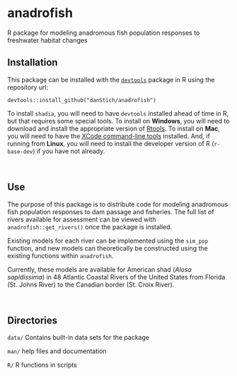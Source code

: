 # anadrofish
R package for modeling anadromous fish population responses to freshwater habitat changes

## Installation
This package can be installed with the [`devtools`](https://www.rstudio.com/products/rpackages/devtools/) package in R using the repository url:

`devtools::install_github("danStich/anadrofish")`

To install `shadia`, you will need to have `devtools` installed ahead of time in R, but that requires some special tools. To install on **Windows**, you will need to download and install the appropriate version of [Rtools](https://cran.r-project.org/bin/windows/Rtools/). To install on **Mac**, you will need to have the [XCode command-line tools](http://osxdaily.com/2014/02/12/install-command-line-tools-mac-os-x/) installed. And, if running from **Linux**, you will need to install the developer version of R (`r-base-dev`) if you have not already.

</br>


## Use
The purpose of this package is to distribute code for modeling anadromous fish population responses to dam passage and fisheries. The full list of rivers available for assessment can be viewed with `anadrofish::get_rivers()` once the package is installed.

Existing models for each river can be implemented using the `sim_pop` function, and new models can theoretically be constructed using the existing functions within `anadrofish`.

Currently, these models are available for American shad (*Alosa sapidissima*) in 48 Atlantic Coastal Rivers of the United States from Florida (St. Johns River) to the Canadian border (St. Croix River). 

</br>


## Directories

`data/` Contains built-in data sets for the package

`man/`  help files and documentation

`R/`    R functions in scripts
